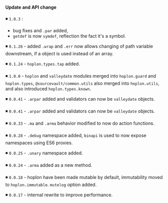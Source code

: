 #### Update and API change

◾️ `1.0.3` :
  - bug fixes and `.par` added,
  - `getdef` is now `symdef`, reflection the fact it's a symbol.

◾️ `0.1.26` -  added `.wrap` and `.err` now allows changing of path variable downstream, if a object is used instead of an array.

◾️ `0.1.24` - `hoplon.types.tap` added.

◾️ `1.0.0` - `hoplon` and `valleydate` modules merged into `hoplon.guard` and `hoplon.types`, `@sourcevault/common.utils` also merged into `hoplon.utils`, and also introduced `hoplon.types.known`.

◾️ `0.0.41` - `.arpar` added and validators can now be `valleydate` objects.

◾️ `0.0.41` - `.arpar` added and validators can now be `valleydate` objects.

◾️ `0.0.33` - `.ma` and `.arma` behavior modified to now do action functions.

◾️ `0.0.28` - `.debug` namespace added, `binapi` is used to now expose namespaces using ES6 proxies.

◾️ `0.0.25` - `.unary` namespace added.

◾️ `0.0.24` - `.arma` added as a new method.

◾️ `0.0.18` - hoplon have been made mutable by default, immutability moved to `hoplon.immutable`. `mutelog` option added.

◾️ `0.0.17` - internal rewrite to improve performance.

